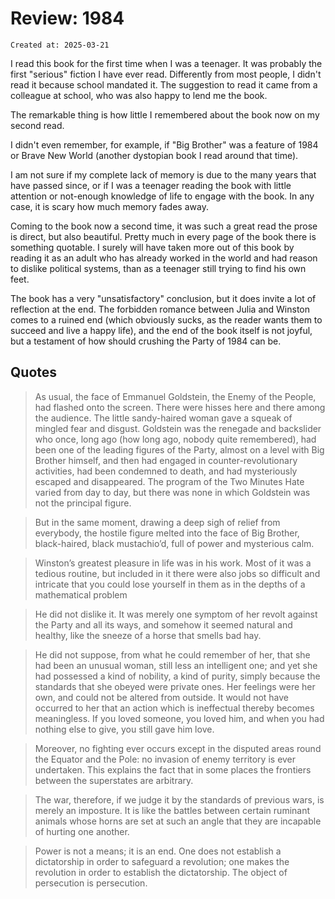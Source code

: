 # Review: 1984

```
Created at: 2025-03-21
```

I read this book for the first time when I was a teenager. It was probably the
first "serious" fiction I have ever read. Differently from most people, I
didn't read it because school mandated it. The suggestion to read it came from
a colleague at school, who was also happy to lend me the book.

The remarkable thing is how little I remembered about the book now on my second
read.

I didn't even remember, for example, if "Big Brother" was a feature of 1984 or
Brave New World (another dystopian book I read around that time).

I am not sure if my complete lack of memory is due to the many years that have
passed since, or if I was a teenager reading the book with little attention or
not-enough knowledge of life to engage with the book. In any case, it is scary
how much memory fades away.

Coming to the book now a second time, it was such a great read the prose is
direct, but also beautiful. Pretty much in every page of the book there is
something quotable. I surely will have taken more out of this book by reading
it as an adult who has already worked in the world and had reason to dislike
political systems, than as a teenager still trying to find his own feet.

The book has a very "unsatisfactory" conclusion, but it does invite a lot of
reflection at the end. The forbidden romance between Julia and Winston comes to
a ruined end (which obviously sucks, as the reader wants them to succeed and
live a happy life), and the end of the book itself is not joyful, but a
testament of how should crushing the Party of 1984 can be.

## Quotes

> As usual, the face of Emmanuel Goldstein, the Enemy of the People, had
> flashed onto the screen. There were hisses here and there among the audience.
> The little sandy-haired woman gave a squeak of mingled fear and disgust.
> Goldstein was the renegade and backslider who once, long ago (how long ago,
> nobody quite remembered), had been one of the leading figures of the Party,
> almost on a level with Big Brother himself, and then had engaged in
> counter-revolutionary activities, had been condemned to death, and had
> mysteriously escaped and disappeared. The program of the Two Minutes Hate
> varied from day to day, but there was none in which Goldstein was not the
> principal figure.

> But in the same moment, drawing a deep sigh of relief from everybody, the
> hostile figure melted into the face of Big Brother, black-haired, black
> mustachio’d, full of power and mysterious calm.

> Winston’s greatest pleasure in life was in his work. Most of it was a tedious
> routine, but included in it there were also jobs so difficult and intricate
> that you could lose yourself in them as in the depths of a mathematical
> problem

> He did not dislike it. It was merely one symptom of her revolt against the
> Party and all its ways, and somehow it seemed natural and healthy, like the
> sneeze of a horse that smells bad hay.

> He did not suppose, from what he could remember of her, that she had been an
> unusual woman, still less an intelligent one; and yet she had possessed a
> kind of nobility, a kind of purity, simply because the standards that she
> obeyed were private ones. Her feelings were her own, and could not be altered
> from outside. It would not have occurred to her that an action which is
> ineffectual thereby becomes meaningless. If you loved someone, you loved him,
> and when you had nothing else to give, you still gave him love.

> Moreover, no fighting ever occurs except in the disputed areas
> round the Equator and the Pole: no invasion of enemy territory is ever
> undertaken. This explains the fact that in some places the frontiers between
> the superstates are arbitrary.

>  The war, therefore, if we judge it by the standards of previous wars, is
>  merely an imposture. It is like the battles between certain ruminant animals
>  whose horns are set at such an angle that they are incapable of hurting one
>  another.

> Power is not a means; it is an end. One does not establish a dictatorship in
> order to safeguard a revolution; one makes the revolution in order to
> establish the dictatorship. The object of persecution is persecution.
